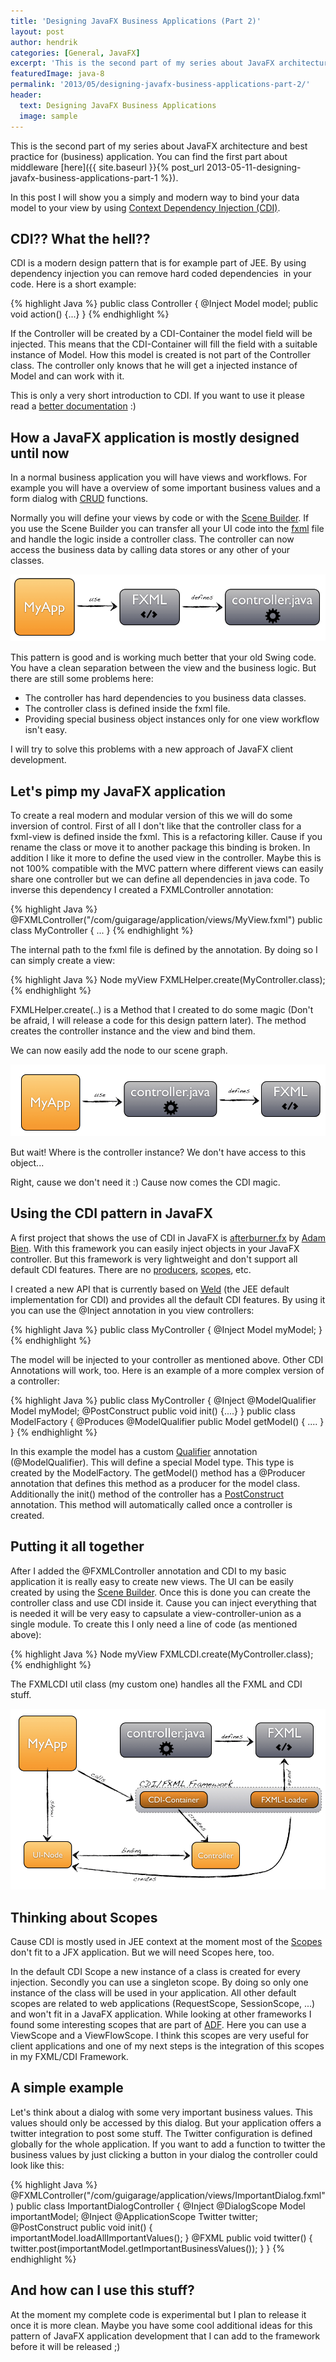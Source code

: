 ```yaml
---
title: 'Designing JavaFX Business Applications (Part 2)'
layout: post
author: hendrik
categories: [General, JavaFX]
excerpt: 'This is the second part of my series about JavaFX architecture and best practice for (business) application.'
featuredImage: java-8
permalink: '2013/05/designing-javafx-business-applications-part-2/'
header:
  text: Designing JavaFX Business Applications
  image: sample
---
```

This is the second part of my series about JavaFX architecture and best practice for (business) application. You can find the first part about middleware [here]({{ site.baseurl }}{% post_url 2013-05-11-designing-javafx-business-applications-part-1 %}).

In this post I will show you a simply and modern way to bind your data model to your view by using [Context Dependency Injection (CDI)](http://en.wikipedia.org/wiki/Dependency_injection).

## CDI?? What the hell??

CDI is a modern design pattern that is for example part of JEE. By using dependency injection you can remove hard coded dependencies  in your code. Here is a short example:

{% highlight Java %}
public class Controller {
    @Inject
    Model model;
    public void action() {...}
}
{% endhighlight %}

If the Controller will be created by a CDI-Container the model field will be injected. This means that the CDI-Container will fill the field with a suitable instance of Model. How this model is created is not part of the Controller class. The controller only knows that he will get a injected instance of Model and can work with it.

This is only a very short introduction to CDI. If you want to use it please read a [better documentation](http://docs.oracle.com/javaee/6/tutorial/doc/giwhl.html) :)

## How a JavaFX application is mostly designed until now

In a normal business application you will have views and workflows. For example you will have a overview of some important business values and a form dialog with [CRUD](http://en.wikipedia.org/wiki/Create,_read,_update_and_delete) functions.

Normally you will define your views by code or with the [Scene Builder](http://docs.oracle.com/javafx/scenebuilder/1/get_started/jsbpub-get_started.htm). If you use the Scene Builder you can transfer all your UI code into the [fxml](http://docs.oracle.com/javafx/2/fxml_get_started/jfxpub-fxml_get_started.htm) file and handle the logic inside a controller class. The controller can now access the business data by calling data stores or any other of your classes.

![cdi1](/assets/posts/guigarage-legacy/cdi1.png)

This pattern is good and is working much better that your old Swing code. You have a clean separation between the view and the business logic. But there are still some problems here:

* The controller has hard dependencies to you business data classes.
* The controller class is defined inside the fxml file.
* Providing special business object instances only for one view workflow isn't easy.

I will try to solve this problems with a new approach of JavaFX client development.

## Let's pimp my JavaFX application

To create a real modern and modular version of this we will do some inversion of control. First of all I don't like that the controller class for a fxml-view is defined inside the fxml. This is a refactoring killer. Cause if you rename the class or move it to another package this binding is broken. In addition I like it more to define the used view in the controller. Maybe this is not 100% compatible with the MVC pattern where different views can easily share one controller but we can define all dependencies in java code. To inverse this dependency I created a FXMLController annotation:

{% highlight Java %}
@FXMLController("/com/guigarage/application/views/MyView.fxml")
public class MyController {
...
}
{% endhighlight %}

The internal path to the fxml file is defined by the annotation. By doing so I can simply create a view:

{% highlight Java %}
Node myView FXMLHelper.create(MyController.class);
{% endhighlight %}

FXMLHelper.create(..) is a Method that I created to do some magic (Don't be afraid, I will release a code for this design pattern later). The method creates the controller instance and the view and bind them.

We can now easily add the node to our scene graph.

![cdi2](/assets/posts/guigarage-legacy/cdi2.png)

But wait! Where is the controller instance? We don't have access to this object...

Right, cause we don't need it :) Cause now comes the CDI magic.

## Using the CDI pattern in JavaFX

A first project that shows the use of CDI in JavaFX is [afterburner.fx](http://afterburner.adam-bien.com) by [Adam Bien](http://about.adam-bien.com). With this framework you can easily inject objects in your JavaFX controller. But this framework is very lightweight and don't support all default CDI features. There are no [producers](http://docs.oracle.com/javaee/6/tutorial/doc/gkgkv.html#gmgjt), [scopes](http://docs.oracle.com/javaee/6/tutorial/doc/gjbbk.html), etc.

I created a new API that is currently based on [Weld](http://seamframework.org/Weld) (the JEE default implementation for CDI) and provides all the default CDI features. By using it you can use the @Inject annotation in you view controllers:

{% highlight Java %}
public class MyController {
   @Inject
   Model myModel;
}
{% endhighlight %}

The model will be injected to your controller as mentioned above. Other CDI Annotations will work, too. Here is an example of a more complex version of a controller:

{% highlight Java %}
public class MyController {
   @Inject
   @ModelQualifier
   Model myModel;
   @PostConstruct
   public void init() {....}
}
public class ModelFactory {
    @Produces
    @ModelQualifier
    public Model getModel() {
        ....
    }
}
{% endhighlight %}

In this example the model has a custom [Qualifier](https://blogs.oracle.com/arungupta/entry/totd_161_java_ee_6) annotation (@ModelQualifier). This will define a special Model type. This type is created by the ModelFactory. The getModel() method has a @Producer annotation that defines this method as a producer for the model class. Additionally the init() method of the controller has a [PostConstruct](http://docs.oracle.com/javaee/6/tutorial/doc/gmgkd.html) annotation. This method will automatically called once a controller is created.

## Putting it all together

After I added the @FXMLController annotation and CDI to my basic application it is really easy to create new views. The UI can be easily created by using the [Scene Builder](http://docs.oracle.com/javafx/scenebuilder/1/get_started/jsbpub-get_started.htm). Once this is done you can create the controller class and use CDI inside it. Cause you can inject everything that is needed it will be very easy to capsulate a view-controller-union as a single module. To create this I only need a line of code (as mentioned above):

{% highlight Java %}
Node myView FXMLCDI.create(MyController.class);
{% endhighlight %}

The FXMLCDI util class (my custom one) handles all the FXML and CDI stuff.

![cdi3](/assets/posts/guigarage-legacy/cdi3.png)

## Thinking about Scopes

Cause CDI is mostly used in JEE context at the moment most of the [Scopes](http://docs.oracle.com/javaee/6/tutorial/doc/gjbbk.html) don't fit to a JFX application. But we will need Scopes here, too.

In the default CDI Scope a new instance of a class is created for every injection. Secondly you can use a singleton scope. By doing so only one instance of the class will be used in your application. All other default scopes are related to web applications (RequestScope, SessionScope, ...) and won't fit in a JavaFX application. While looking at other frameworks I found some interesting scopes that are part of [ADF](http://www.oracle.com/technetwork/developer-tools/adf/overview/index.html). Here you can use a ViewScope and a ViewFlowScope. I think this scopes are very useful for client applications and one of my next steps is the integration of this scopes in my FXML/CDI Framework.

## A simple example

Let's think about a dialog with some very important business values. This values should only be accessed by this dialog. But your application offers a twitter integration to post some stuff. The Twitter configuration is defined globally for the whole application. If you want to add a function to twitter the business values by just clicking a button in your dialog the controller could look like this:

{% highlight Java %}
@FXMLController("/com/guigarage/application/views/ImportantDialog.fxml")
public class ImportantDialogController {
   @Inject
   @DialogScope
   Model importantModel;
   @Inject
   @ApplicationScope
   Twitter twitter;
   @PostConstruct
   public void init() {
      importantModel.loadAllImportantValues();
   }
   @FXML
   public void twitter() {
      twitter.post(importantModel.getImportantBusinessValues());
   }
}
{% endhighlight %}

## And how can I use this stuff?

At the moment my complete code is experimental but I plan to release it once it is more clean. Maybe you have some cool additional ideas for this pattern of JavaFX application development that I can add to the framework before it will be released ;)
